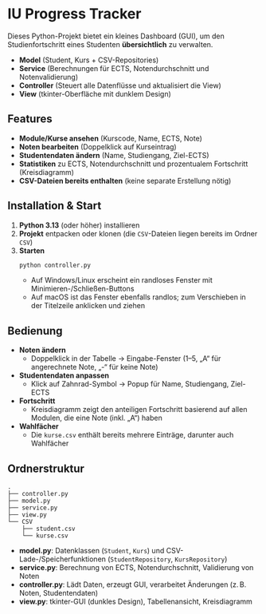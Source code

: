 # IU Progress Tracker

Dieses Python-Projekt bietet ein kleines Dashboard (GUI), um den Studienfortschritt eines Studenten **übersichtlich** zu verwalten. 

- **Model** (Student, Kurs + CSV-Repositories)  
- **Service** (Berechnungen für ECTS, Notendurchschnitt und Notenvalidierung)  
- **Controller** (Steuert alle Datenflüsse und aktualisiert die View)  
- **View** (tkinter-Oberfläche mit dunklem Design)

## Features

- **Module/Kurse ansehen** (Kurscode, Name, ECTS, Note)  
- **Noten bearbeiten** (Doppelklick auf Kurseintrag)  
- **Studentendaten ändern** (Name, Studiengang, Ziel-ECTS)  
- **Statistiken** zu ECTS, Notendurchschnitt und prozentualem Fortschritt (Kreisdiagramm)  
- **CSV-Dateien bereits enthalten** (keine separate Erstellung nötig)

## Installation & Start

1. **Python 3.13** (oder höher) installieren  
2. **Projekt** entpacken oder klonen (die `CSV`-Dateien liegen bereits im Ordner `CSV`)  
3. **Starten**  
   ```bash
   python controller.py
   ```
   - Auf Windows/Linux erscheint ein randloses Fenster mit Minimieren-/Schließen-Buttons  
   - Auf macOS ist das Fenster ebenfalls randlos; zum Verschieben in der Titelzeile anklicken und ziehen

## Bedienung

- **Noten ändern**  
  - Doppelklick in der Tabelle → Eingabe-Fenster (1–5, „A“ für angerechnete Note, „-“ für keine Note)  
- **Studentendaten anpassen**  
  - Klick auf Zahnrad-Symbol → Popup für Name, Studiengang, Ziel-ECTS  
- **Fortschritt**  
  - Kreisdiagramm zeigt den anteiligen Fortschritt basierend auf allen Modulen, die eine Note (inkl. „A“) haben  
- **Wahlfächer**  
  - Die `kurse.csv` enthält bereits mehrere Einträge, darunter auch Wahlfächer

## Ordnerstruktur

```
.
├── controller.py
├── model.py
├── service.py
├── view.py
└── CSV
    ├── student.csv
    └── kurse.csv
```

- **model.py**: Datenklassen (`Student`, `Kurs`) und CSV-Lade-/Speicherfunktionen (`StudentRepository`, `KursRepository`)  
- **service.py**: Berechnung von ECTS, Notendurchschnitt, Validierung von Noten  
- **controller.py**: Lädt Daten, erzeugt GUI, verarbeitet Änderungen (z. B. Noten, Studentendaten)  
- **view.py**: tkinter-GUI (dunkles Design), Tabellenansicht, Kreisdiagramm